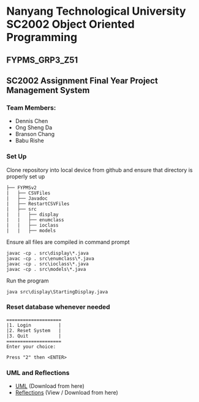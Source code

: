 # Nanyang Technological University SC2002 Object Oriented Programming
## FYPMS_GRP3_Z51

## SC2002 Assignment Final Year Project Management System
### Team Members: 
- Dennis Chen
- Ong Sheng Da
- Branson Chang
- Babu Rishe 

### Set Up
Clone repository into local device from github and ensure that directory is properly set up
```
├── FYPMSv2   
|   ├── CSVFiles
|   ├── Javadoc
|   ├── RestartCSVFiles
|   ├── src
|   |   ├── display
|   |   ├── enumclass
|   |   ├── ioclass
|   |   ├── models
```

Ensure all files are compiled in command prompt
```
javac -cp . src\display\*.java
javac -cp . src\enumclass\*.java
javac -cp . src\ioclass\*.java
javac -cp . src\models\*.java
```

Run the program
``` 
java src\display\StartingDisplay.java
```


### Reset database whenever needed
``` 
====================
|1. Login          |
|2. Reset System   |
|3. Quit           |
====================
Enter your choice: 
```

`Press "2" then <ENTER>`

### UML and Reflections
- [UML](https://github.com/DennisDCCH/2002-FYPMS/blob/main/FYPMS%20UML%20Diagram.vpp) (Download from here)
- [Reflections]() (View / Download from here)
